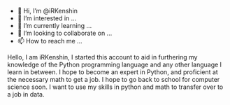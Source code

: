 - 👋 Hi, I’m @iRKenshin
- 👀 I’m interested in ...
- 🌱 I’m currently learning ...
- 💞️ I’m looking to collaborate on ...
- 📫 How to reach me ...

<!---
iRKenshin/iRKenshin is a ✨ special ✨ repository because its `README.md` (this file) appears on your GitHub profile.
You can click the Preview link to take a look at your changes.
--->
Hello, I am iRKenshin, I started this account to aid in furthering my knowledge of the Python programming language and any other language I learn in between. I hope to become an expert in Python, and proficient at the necessary math to get a job. I hope to go back to school for computer science soon. I want to use my skills in python and math to transfer over to a job in data. 
